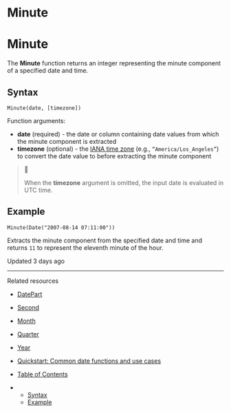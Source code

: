 # Minute

# Minute

The **Minute** function returns an integer representing the minute component of a specified date and time.

## Syntax

```
Minute(date, [timezone])
```

Function arguments:

* **date** (required) - the date or column containing date values from which the minute component is extracted
* **timezone** (optional) - the [IANA time zone](https://en.wikipedia.org/wiki/List_of_tz_database_time_zones) (e.g., `“America/Los_Angeles”`) to convert the date value to before extracting the minute component

> 📘
>
> When the **timezone** argument is omitted, the input date is evaluated in UTC time.

## Example

```
Minute(Date("2007-08-14 07:11:00"))
```

Extracts the minute component from the specified date and time and returns `11` to represent the eleventh minute of the hour.

Updated 3 days ago

---

Related resources

* [DatePart](/docs/datepart)
* [Second](/docs/second)
* [Month](/docs/month)
* [Quarter](/docs/quarter)
* [Year](/docs/year)
* [Quickstart: Common date functions and use cases](https://quickstarts.sigmacomputing.com/guide/common_date_functions_and_use_cases)

* [Table of Contents](#)
* + [Syntax](#syntax)
  + [Example](#example)